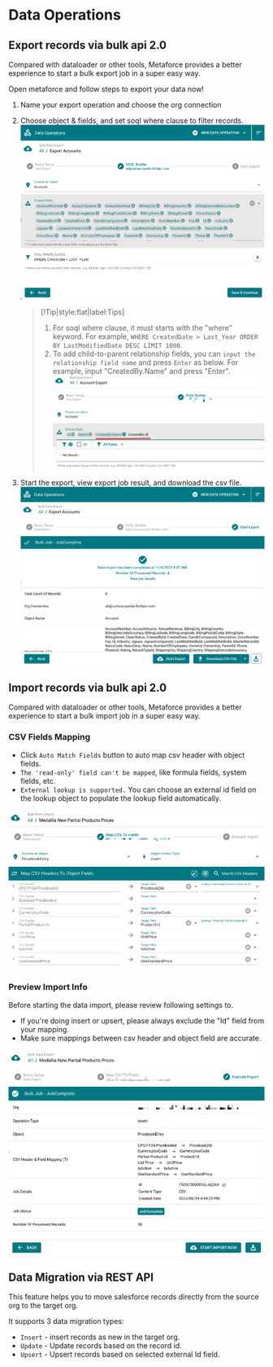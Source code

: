 # Data Operations

## Export records via bulk api 2.0

Compared with dataloader or other tools, Metaforce provides a better experience to start a bulk export job in a super easy way.

Open metaforce and follow steps to export your data now!

1.  Name your export operation and choose the org connection
2.  Choose object & fields, and set soql where clause to filter records.
    ![data-export-info](./images/data-export-info.jpg)

    > [!Tip|style:flat|label:Tips]
    >
    > 1. For soql where clause, it must starts with the "where" keyword. For example, `WHERE CreatedDate > Last_Year ORDER BY LastModifiedDate DESC LIMIT 1000`.
    > 2. To add child-to-parent relationship fields, you can `input the relationship field name` and press `Enter` as below. For example, input "CreatedBy.Name" and press "Enter".  
    >    ![data-export-info](./images/data-export-cross-fields.jpg)

3.  Start the export, view export job result, and download the csv file.
    ![data-export-result](./images/data-export-result.jpg)

## Import records via bulk api 2.0

Compared with dataloader or other tools, Metaforce provides a better experience to start a bulk import job in a super easy way.

### CSV Fields Mapping

-   Click `Auto Match Fields` button to auto map csv header with object fields.
-   `The 'read-only' field can't be mapped`, like formula fields, system fields, etc.
-   `External lookup is supported.` You can choose an external id field on the lookup object to populate the lookup field automatically.

![data-import-mapping](./images/data-mapping.jpg)

### Preview Import Info

Before starting the data import, please review following settings to.

-   If you're doing insert or upsert, please always exclude the "Id" field from your mapping.
-   Make sure mappings between csv header and object field are accurate.

![data-import-info](./images/data-import-info.jpg)

## Data Migration via REST API

This feature helps you to move salesforce records directly from the source org to the target org.

It supports 3 data migration types:

-   `Insert` - insert records as new in the target org.
-   `Update` - Update records based on the record id.
-   `Upsert` - Upsert records based on selected external Id field.
